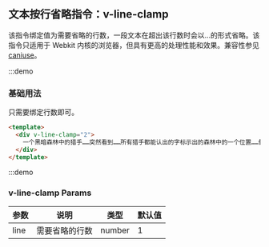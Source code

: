 ## 文本按行省略指令：v-line-clamp

该指令绑定值为需要省略的行数，一段文本在超出该行数时会以…的形式省略。该指令只适用于 Webkit 内核的浏览器，但具有更高的处理性能和效果。兼容性参见 [caniuse](https://caniuse.com/?search=line-clamp)。

:::demo

### 基础用法

只需要绑定行数即可。

```html
<template>
  <div v-line-clamp="2">
    一个黑暗森林中的猎手……突然看到……所有猎手都能认出的字标示出的森林中的一个位置……假设林中有一百万个猎手（在银河系数千亿颗恒星中存在的文明数量可能千百倍于此），可能有九十万个对这个标示不予理会；在剩下的十万个猎手中，可能有九万个对那个位置进行探测，证实其没有生物后也不予理会；那么在最后剩下的一万个猎手中，肯定有人会做出这样的选择：向那个位置开一枪试试，因为对技术发展到某种程度的文明来说，攻击可能比探测省力，也比探测安全，如果那个位置真的什么都没有，自己也没什么损失。
  </div>
</template>
```

:::demo

### v-line-clamp Params

| 参数 | 说明           | 类型   | 默认值 |
| ---- | -------------- | ------ | ------ |
| line | 需要省略的行数 | number | 1      |

